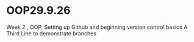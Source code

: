 # OOP29.9.26
Week 2 , OOP, Setting up Github and beginning version control basics
A Third Line to demonstrate branches
